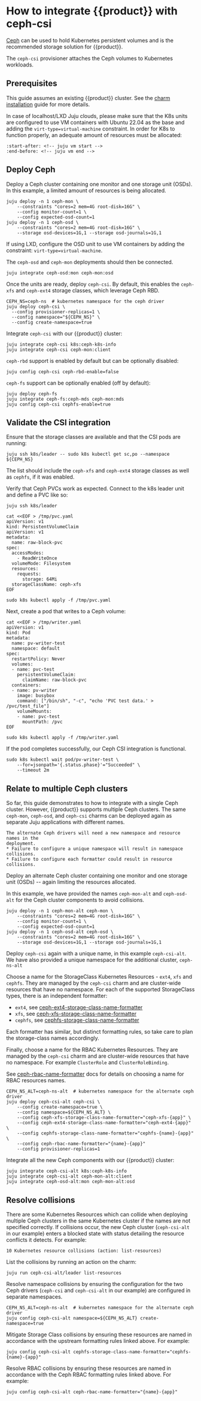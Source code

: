 # How to integrate {{product}} with ceph-csi

[Ceph] can be used to hold Kubernetes persistent volumes and is the recommended
storage solution for {{product}}.

The ``ceph-csi`` provisioner attaches the Ceph volumes to Kubernetes workloads.

## Prerequisites

This guide assumes an existing {{product}} cluster.
See the [charm installation] guide for more details.

In case of localhost/LXD Juju clouds, please make sure that the K8s units are
configured to use VM containers with Ubuntu 22.04 as the base and adding the
``virt-type=virtual-machine`` constraint. In order for K8s to function properly,
an adequate amount of resources must be allocated:

```{literalinclude} ../../_parts/install.md
:start-after: <!-- juju vm start -->
:end-before: <!-- juju vm end -->
```

## Deploy Ceph

Deploy a Ceph cluster containing one monitor and one storage unit
(OSDs). In this example, a limited amount of resources is being allocated.

```
juju deploy -n 1 ceph-mon \
    --constraints "cores=2 mem=4G root-disk=16G" \
    --config monitor-count=1 \
    --config expected-osd-count=1
juju deploy -n 1 ceph-osd \
    --constraints "cores=2 mem=4G root-disk=16G" \
    --storage osd-devices=1G,1 --storage osd-journals=1G,1
```

If using LXD, configure the OSD unit to use VM containers by adding the
constraint: ``virt-type=virtual-machine``.

The `ceph-osd` and `ceph-mon` deployments should then be connected.

```
juju integrate ceph-osd:mon ceph-mon:osd
```

Once the units are ready, deploy ``ceph-csi``. By default, this enables
the ``ceph-xfs`` and ``ceph-ext4`` storage classes, which leverage
Ceph RBD.

```
CEPH_NS=ceph-ns  # kubernetes namespace for the ceph driver
juju deploy ceph-csi \
  --config provisioner-replicas=1 \
  --config namespace="${CEPH_NS}" \
  --config create-namespace=true
```

Integrate `ceph-csi` with our {{product}} cluster:

```
juju integrate ceph-csi k8s:ceph-k8s-info
juju integrate ceph-csi ceph-mon:client
```

`ceph-rbd` support is enabled by default but can be optionally disabled:

```
juju config ceph-csi ceph-rbd-enable=false
```

`ceph-fs` support can be optionally enabled (off by default):

```
juju deploy ceph-fs
juju integrate ceph-fs:ceph-mds ceph-mon:mds
juju config ceph-csi cephfs-enable=true
```

## Validate the CSI integration

Ensure that the storage classes are available and that the
CSI pods are running:

```
juju ssh k8s/leader -- sudo k8s kubectl get sc,po --namespace ${CEPH_NS}
```

The list should include the ``ceph-xfs`` and ``ceph-ext4`` storage classes as
well as ``cephfs``, if it was enabled.

Verify that Ceph PVCs work as expected. Connect to the k8s leader unit
and define a PVC like so:

```
juju ssh k8s/leader

cat <<EOF > /tmp/pvc.yaml
apiVersion: v1
kind: PersistentVolumeClaim
apiVersion: v1
metadata:
  name: raw-block-pvc
spec:
  accessModes:
    - ReadWriteOnce
  volumeMode: Filesystem
  resources:
    requests:
      storage: 64Mi
  storageClassName: ceph-xfs
EOF

sudo k8s kubectl apply -f /tmp/pvc.yaml
```

Next, create a pod that writes to a Ceph volume:

```
cat <<EOF > /tmp/writer.yaml
apiVersion: v1
kind: Pod
metadata:
  name: pv-writer-test
  namespace: default
spec:
  restartPolicy: Never
  volumes:
  - name: pvc-test
    persistentVolumeClaim:
      claimName: raw-block-pvc
  containers:
  - name: pv-writer
    image: busybox
    command: ["/bin/sh", "-c", "echo 'PVC test data.' > /pvc/test_file"]
    volumeMounts:
    - name: pvc-test
      mountPath: /pvc
EOF

sudo k8s kubectl apply -f /tmp/writer.yaml
```

If the pod completes successfully, our Ceph CSI integration is functional.

```
sudo k8s kubectl wait pod/pv-writer-test \
    --for=jsonpath='{.status.phase}'="Succeeded" \
    --timeout 2m
```

## Relate to multiple Ceph clusters

So far, this guide demonstrates to how to integrate with a single Ceph cluster.
However, {{product}} supports multiple Ceph clusters. The same `ceph-mon`,
`ceph-osd`, and `ceph-csi` charms can be deployed again as separate Juju
applications with different names.


```{note}
The alternate Ceph drivers will need a new namespace and resource names in the
deployment.
* Failure to configure a unique namespace will result in namespace collisions.
* Failure to configure each formatter could result in resource collisions.
```

Deploy an alternate Ceph cluster containing one monitor and one storage unit
(OSDs) -- again limiting the resources allocated.

In this example, we have provided the names `ceph-mon-alt` and `ceph-osd-alt`
for the Ceph cluster components to avoid collisions.

```
juju deploy -n 1 ceph-mon-alt ceph-mon \
    --constraints "cores=2 mem=4G root-disk=16G" \
    --config monitor-count=1 \
    --config expected-osd-count=1
juju deploy -n 1 ceph-osd-alt ceph-osd \
    --constraints "cores=2 mem=4G root-disk=16G" \
    --storage osd-devices=1G,1 --storage osd-journals=1G,1
```

Deploy `ceph-csi` again with a unique name, in this example `ceph-csi-alt`. We
have also provided a unique namespace for the additional cluster, `ceph-ns-alt`

Choose a name for the StorageClass Kubernetes Resources - `ext4`, `xfs` and
`cephfs`. They are managed by the `ceph-csi` charm and are cluster-wide
resources that have no namespace. For each of the supported StorageClass types,
there is an independent formatter:

* `ext4`, see [ceph-ext4-storage-class-name-formatter]
* `xfs`, see [ceph-xfs-storage-class-name-formatter]
* `cephfs`, see [cephfs-storage-class-name-formatter]

Each formatter has similar, but distinct formatting rules, so take care to plan
the storage-class names accordingly.

Finally, choose a name for the RBAC Kubernetes Resources. They are managed by
the `ceph-csi` charm and are cluster-wide resources that have no namespace.
For example `ClusterRole` and `ClusterRoleBinding`.

See [ceph-rbac-name-formatter] docs for details on choosing a name for RBAC
resources names.

```
CEPH_NS_ALT=ceph-ns-alt  # kubernetes namespace for the alternate ceph driver
juju deploy ceph-csi-alt ceph-csi \
    --config create-namespace=true \
    --config namespace=${CEPH_NS_ALT} \
    --config ceph-xfs-storage-class-name-formatter="ceph-xfs-{app}" \
    --config ceph-ext4-storage-class-name-formatter="ceph-ext4-{app}" \
    --config cephfs-storage-class-name-formatter="cephfs-{name}-{app}" \
    --config ceph-rbac-name-formatter="{name}-{app}"
    --config provisioner-replicas=1
```

Integrate all the new Ceph components with our {{product}} cluster:

```
juju integrate ceph-csi-alt k8s:ceph-k8s-info
juju integrate ceph-csi-alt ceph-mon-alt:client
juju integrate ceph-osd-alt:mon ceph-mon-alt:osd
```

## Resolve collisions

There are some Kubernetes Resources which can collide when deploying multiple
Ceph clusters in the same Kubernetes cluster if the names are not
specified correctly. If collisions occur, the new Ceph cluster (`ceph-csi-alt`
in our example) enters a blocked state with status detailing the resource
conflicts it detects. For example:

```
10 Kubernetes resource collisions (action: list-resources)
```

List the collisions by running an action on the charm:

```
juju run ceph-csi-alt/leader list-resources
```

Resolve namespace collisions by ensuring the configuration for the two Ceph
drivers (`ceph-csi` and `ceph-csi-alt` in our example) are configured in
separate namespaces.

```
CEPH_NS_ALT=ceph-ns-alt  # kubernetes namespace for the alternate ceph driver
juju config ceph-csi-alt namespace=${CEPH_NS_ALT} create-namespace=true
```

Mitigate Storage Class collisions by ensuring these resources are named in
accordance with the upstream formatting rules linked above. For example:

```
juju config ceph-csi-alt cephfs-storage-class-name-formatter="cephfs-{name}-{app}"
```

Resolve RBAC collisions by ensuring these resources are named in accordance with
the Ceph RBAC formatting rules linked above. For example:

```
juju config ceph-csi-alt ceph-rbac-name-formatter="{name}-{app}"
```

<!-- LINKS -->

[charm installation]: ./charm
[Ceph]: https://docs.ceph.com/
[ceph-rbac-name-formatter]: https://charmhub.io/ceph-csi/configurations?channel=latest/edge#ceph-rbac-name-formatter
[ceph-ext4-storage-class-name-formatter]: https://charmhub.io/ceph-csi/configurations?channel=latest/edge#ceph-ext4-storage-class-name-formatter
[ceph-xfs-storage-class-name-formatter]: https://charmhub.io/ceph-csi/configurations?channel=latest/edge#ceph-xfs-storage-class-name-formatter
[cephfs-storage-class-name-formatter]: https://charmhub.io/ceph-csi/configurations?channel=latest/edge#cephfs-storage-class-name-formatter
